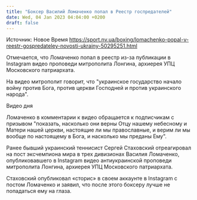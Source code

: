 ```yaml
---
title: "Боксер Василий Ломаченко попал в Реестр госпредателей"
date: Wed, 04 Jan 2023 04:04:00 +0200
draft: false
---
```

Источник: Новое Время https://sport.nv.ua/boxing/lomachenko-popal-v-reestr-gospredateley-novosti-ukrainy-50295251.html


Отмечается, что Ломаченко попал в реестр из-за публикации в Instagram видео проповеди митрополита Лонгина, архиерея УПЦ Московского патриархата.

На видео митрополит говорит, что "украинское государство начало войну против Бога, против церкви Господней и против украинского народа".

 Видео дня   

Ломаченко в комментарии к видео обращается к подписчикам с призывом "показать, насколько они верны Отцу нашему небесному и Матери нашей церкви, настоящие ли мы православные, и верим ли мы вообще по настоящему в Бога, и насколько мы преданы Ему".

Ранее бывший украинский теннисист Сергей Стаховский отреагировал на пост эксчемпиона мира в трех дивизионах Василия Ломаченко, опубликовавшего в Instagram видео антиукраинской проповеди митрополита Лонгина, архиерея УПЦ Московского патриархата.

Стаховский опубликовал «сторис» в своем аккаунте в Instagram с постом Ломаченко и заявил, что после этого боксеру лучше не попадаться ему на глаза.
